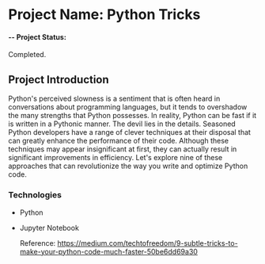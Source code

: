 # Project Name: Python Tricks

#### -- Project Status: 
Completed.

## Project Introduction
Python's perceived slowness is a sentiment that is often heard in conversations about programming languages, but it tends to overshadow the many strengths that Python possesses.
In reality, Python can be fast if it is written in a Pythonic manner. The devil lies in the details. Seasoned Python developers have a range of clever techniques at their 
disposal that can greatly enhance the performance of their code. Although these techniques may appear insignificant at first, they can actually result in significant improvements
in efficiency. Let's explore nine of these approaches that can revolutionize the way you write and optimize Python code.

### Technologies
* Python
* Jupyter Notebook

  Reference:
  https://medium.com/techtofreedom/9-subtle-tricks-to-make-your-python-code-much-faster-50be6dd69a30 
  

